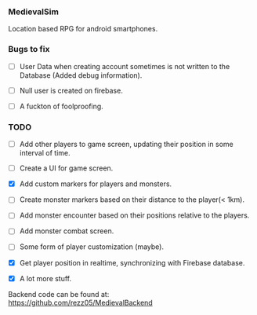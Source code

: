 ### MedievalSim

Location based RPG for android smartphones.

### Bugs to fix

- [ ] User Data when creating account sometimes is not written to the Database (Added debug information).

- [ ] Null user is created on firebase.

- [ ] A fuckton of foolproofing.

### TODO

- [ ] Add other players to game screen, updating their position in some interval of time.

- [ ] Create a UI for game screen.

- [x] Add custom markers for players and monsters.

- [ ] Create monster markers based on their distance to the player(< 1km).

- [ ] Add monster encounter based on their positions relative to the players.

- [ ] Add monster combat screen.

- [ ] Some form of player customization (maybe).

- [x] Get player position in realtime, synchronizing with Firebase database.

- [x] A lot more stuff.

Backend code can be found at: https://github.com/rezz05/MedievalBackend